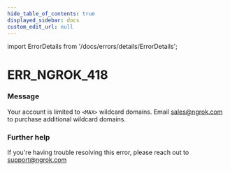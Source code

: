 ```yaml
---
hide_table_of_contents: true
displayed_sidebar: docs
custom_edit_url: null
---
```


import ErrorDetails from '/docs/errors/details/ErrorDetails';

# ERR_NGROK_418

### Message
Your account is limited to `<MAX>` wildcard domains. Email sales@ngrok.com to purchase additional wildcard domains.

### Further help
If you're having trouble resolving this error, please reach out to [support@ngrok.com](mailto:support@ngrok.com?subject=Help%20with%20ERR_NGROK_418)

<ErrorDetails error='err_ngrok_418' />
